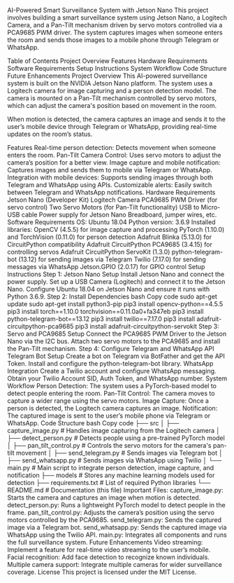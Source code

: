 AI-Powered Smart Surveillance System with Jetson Nano
This project involves building a smart surveillance system using Jetson Nano, a Logitech Camera, and a Pan-Tilt mechanism driven by servo motors controlled via a PCA9685 PWM driver. The system captures images when someone enters the room and sends those images to a mobile phone through Telegram or WhatsApp.

Table of Contents
Project Overview
Features
Hardware Requirements
Software Requirements
Setup Instructions
System Workflow
Code Structure
Future Enhancements
Project Overview
This AI-powered surveillance system is built on the NVIDIA Jetson Nano platform. The system uses a Logitech camera for image capturing and a person detection model. The camera is mounted on a Pan-Tilt mechanism controlled by servo motors, which can adjust the camera's position based on movement in the room.

When motion is detected, the camera captures an image and sends it to the user’s mobile device through Telegram or WhatsApp, providing real-time updates on the room’s status.

Features
Real-time person detection: Detects movement when someone enters the room.
Pan-Tilt Camera Control: Uses servo motors to adjust the camera’s position for a better view.
Image capture and mobile notification: Captures images and sends them to mobile via Telegram or WhatsApp.
Integration with mobile devices: Supports sending images through both Telegram and WhatsApp using APIs.
Customizable alerts: Easily switch between Telegram and WhatsApp notifications.
Hardware Requirements
Jetson Nano (Developer Kit)
Logitech Camera
PCA9685 PWM Driver (for servo control)
Two Servo Motors (for Pan-Tilt functionality)
USB to Micro-USB cable
Power supply for Jetson Nano
Breadboard, jumper wires, etc.
Software Requirements
OS: Ubuntu 18.04
Python version: 3.6.9
Installed libraries:
OpenCV (4.5.5) for image capture and processing
PyTorch (1.10.0) and TorchVision (0.11.0) for person detection
Adafruit Blinka (5.13.0) for CircuitPython compatibility
Adafruit CircuitPython PCA9685 (3.4.15) for controlling servos
Adafruit CircuitPython ServoKit (1.3.0)
python-telegram-bot (13.12) for sending images via Telegram
Twilio (7.17.0) for sending messages via WhatsApp
Jetson.GPIO (2.0.17) for GPIO control
Setup Instructions
Step 1: Jetson Nano Setup
Install Jetson Nano and connect the power supply.
Set up a USB Camera (Logitech) and connect it to the Jetson Nano.
Configure Ubuntu 18.04 on Jetson Nano and ensure it runs with Python 3.6.9.
Step 2: Install Dependencies
bash
Copy code
sudo apt-get update
sudo apt-get install python3-pip
pip3 install opencv-python==4.5.5
pip3 install torch==1.10.0 torchvision==0.11.0a0+fa347eb
pip3 install python-telegram-bot==13.12
pip3 install twilio==7.17.0
pip3 install adafruit-circuitpython-pca9685
pip3 install adafruit-circuitpython-servokit
Step 3: Servo and PCA9685 Setup
Connect the PCA9685 PWM Driver to the Jetson Nano via the I2C bus.
Attach two servo motors to the PCA9685 and install the Pan-Tilt mechanism.
Step 4: Configure Telegram and WhatsApp API
Telegram Bot Setup
Create a bot on Telegram via BotFather and get the API Token.
Install and configure the python-telegram-bot library.
WhatsApp Integration
Create a Twilio account and configure WhatsApp messaging.
Obtain your Twilio Account SID, Auth Token, and WhatsApp number.
System Workflow
Person Detection: The system uses a PyTorch-based model to detect people entering the room.
Pan-Tilt Control: The camera moves to capture a wider range using the servo motors.
Image Capture: Once a person is detected, the Logitech camera captures an image.
Notification: The captured image is sent to the user’s mobile phone via Telegram or WhatsApp.
Code Structure
bash
Copy code
├── src
│   ├── capture_image.py          # Handles image capturing from the Logitech camera
│   ├── detect_person.py          # Detects people using a pre-trained PyTorch model
│   ├── pan_tilt_control.py       # Controls the servo motors for the camera's pan-tilt movement
│   ├── send_telegram.py          # Sends images via Telegram bot
│   ├── send_whatsapp.py          # Sends images via WhatsApp using Twilio
│   └── main.py                   # Main script to integrate person detection, image capture, and notification
├── models                        # Stores any machine learning models used for detection
├── requirements.txt              # List of required Python libraries
└── README.md                     # Documentation (this file)
Important Files:
capture_image.py: Starts the camera and captures an image when motion is detected.
detect_person.py: Runs a lightweight PyTorch model to detect people in the frame.
pan_tilt_control.py: Adjusts the camera’s position using the servo motors controlled by the PCA9685.
send_telegram.py: Sends the captured image via a Telegram bot.
send_whatsapp.py: Sends the captured image via WhatsApp using the Twilio API.
main.py: Integrates all components and runs the full surveillance system.
Future Enhancements
Video streaming: Implement a feature for real-time video streaming to the user’s mobile.
Facial recognition: Add face detection to recognize known individuals.
Multiple camera support: Integrate multiple cameras for wider surveillance coverage.
License
This project is licensed under the MIT License.
